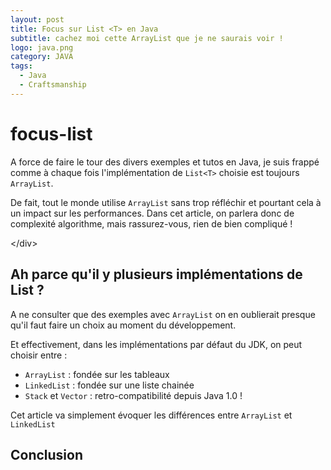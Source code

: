 ```yaml
---
layout: post
title: Focus sur List <T> en Java
subtitle: cachez moi cette ArrayList que je ne saurais voir !
logo: java.png
category: JAVA
tags:
  - Java
  - Craftsmanship
---
```


# focus-list

A force de faire le tour des divers exemples et tutos en Java, je suis frappé comme à chaque fois l'implémentation de `List<T>` choisie est toujours `ArrayList`.

De fait, tout le monde utilise `ArrayList` sans trop réfléchir et pourtant cela à un impact sur les performances. Dans cet article, on parlera donc de complexité algorithme, mais rassurez-vous, rien de bien compliqué !

&lt;/div&gt; 

## Ah parce qu'il y plusieurs implémentations de List ?

A ne consulter que des exemples avec `ArrayList` on en oublierait presque qu'il faut faire un choix au moment du développement.

Et effectivement, dans les implémentations par défaut du JDK, on peut choisir entre :

* `ArrayList` : fondée sur les tableaux
* `LinkedList` :  fondée sur une liste chainée
* `Stack` et `Vector` : retro-compatibilité depuis Java 1.0 !

Cet article va simplement évoquer les différences entre `ArrayList` et `LinkedList`

## Conclusion

